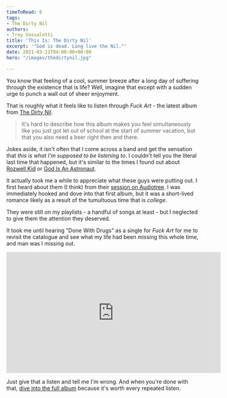 ```yaml
---
timeToRead: 6
tags:
- The Dirty Nil
authors:
- Troy Vassalotti
title: 'This Is: The Dirty Nil'
excerpt: '"God is dead. Long live the Nil."'
date: 2021-03-21T04:00:00+00:00
hero: "/images/thedirtynil.jpg"

---
```

You know that feeling of a cool, summer breeze after a long day of suffering through the existence that is life? Well, imagine that except with a sudden urge to punch a wall out of sheer enjoyment.

That is roughly what it feels like to listen through _Fuck Art_ - the latest album from [The Dirty Nil](https://thedirtynil.com/).

> It's hard to describe how this album makes you feel simultaneously like you just got let out of school at the start of summer vacation, but that you also need a beer right then and there.

Jokes aside, it isn't often that I come across a band and get the sensation that _this is what I'm supposed to be listening to_. I couldn't tell you the literal last time that happened, but it's similar to the times I found out about [Rozwell Kid](http://rozwellkid.com/) or [God Is An Astronaut](https://godisanastronaut.com/).

It actually took me a while to appreciate what these guys were putting out. I first heard about them (I think) from their [session on Audiotree](https://audiotree.tv/session/the-dirty-nil/). I was immediately hooked and dove into that first album, but it was a short-lived romance likely as a result of the tumultuous time that is _college_.

They were still on my playlists - a handful of songs at least - but I neglected to give them the attention they deserved.

It took me until hearing "Done With Drugs" as a single for _Fuck Art_ for me to revisit the catalogue and see what my life had been missing this whole time, and man was I missing out.

<iframe width="560" height="315" src="https://www.youtube-nocookie.com/embed/SQCvnxikK9Y" title="YouTube video player" frameborder="0" allow="accelerometer; autoplay; clipboard-write; encrypted-media; gyroscope; picture-in-picture" allowfullscreen></iframe>

Just give that a listen and tell me I'm wrong. And when you're done with that, [dive into the full album](https://go.thedirtynil.com/FArt) because it's worth every repeated listen.